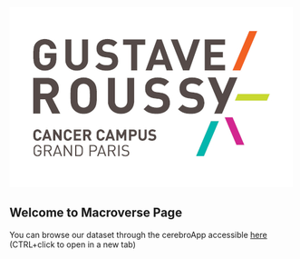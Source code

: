 ![Logo Gustave Roussy](https://github.com/gustaveroussy/macroverse/blob/main/Logo-gustave-roussy_500_300.jpg?raw=true&s=10)
## Welcome to Macroverse Page

You can browse our dataset through the cerebroApp accessible [here](http://macroverse.gustaveroussy.fr/) (CTRL+click to open in a new tab)
